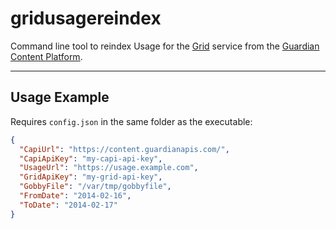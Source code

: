 # gridusagereindex

Command line tool to reindex Usage for the [Grid](https://github.com/guardian/grid) service from the [Guardian Content Platform](http://open-platform.theguardian.com/).

---

## Usage Example

Requires `config.json` in the same folder as the executable:

```json
{
  "CapiUrl": "https://content.guardianapis.com/",
  "CapiApiKey": "my-capi-api-key",
  "UsageUrl": "https://usage.example.com",
  "GridApiKey": "my-grid-api-key",
  "GobbyFile": "/var/tmp/gobbyfile",
  "FromDate": "2014-02-16",
  "ToDate": "2014-02-17"
}
```

